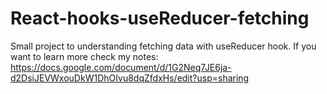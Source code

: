 # React-hooks-useReducer-fetching
Small project to understanding fetching data with useReducer hook. 
If you want to learn more check my notes:
https://docs.google.com/document/d/1G2Neq7JE6ja-d2DsiJEVWxouDkW1DhOIvu8dqZfdxHs/edit?usp=sharing
